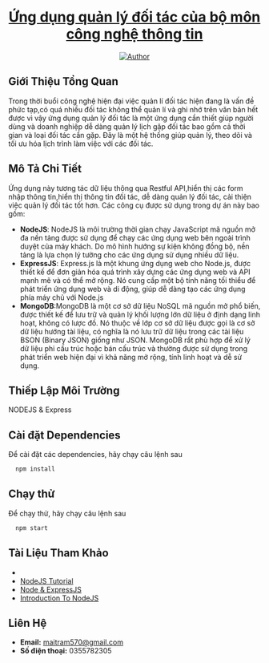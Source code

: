 <h1 align="center"><a href="https://github.com/TramMai01/csn-da21tta-tramngocmai-quanlydoitac-nodejs">Ứng dụng quản lý đối tác của bộ môn công nghệ thông tin</a></h1>
<p align="center">
    <a href="https://github.com/TramMai01"><img src="https://img.shields.io/badge/Author-TramNgocMai-organ
" alt="Author"></a>

## Giới Thiệu Tổng Quan
Trong thời buổi công nghệ hiện đại việc quản lí đối tác hiện đang là vấn đề phức tạp,có quá nhiều đối tác không thể quản lí và ghi nhớ trên văn bản hết được vì vậy ứng dụng quản lý đối tác là một ứng dụng cần thiết giúp người dùng và doanh nghiệp dễ dàng quản lý lịch gặp đối tác bao gồm cả thời gian và loại đối tác cần gặp. Đây là một hệ thống giúp quản lý, theo dõi và tối ưu hóa lịch trình làm việc với các đối tác.
## Mô Tả Chi Tiết
Ứng dụng này tương tác dữ liệu thông qua Restful API,hiển thị các form nhập thông tin,hiển thị thông tin đối tác, dễ dàng quản lý đối tác, cải thiện việc quản lý đối tác tốt hơn.
Các công cụ được sử dụng trong dự án này bao gồm:  
- **NodeJS**: NodeJS là môi trường thời gian chạy JavaScript mã nguồn mở đa nền tảng được sử dụng để chạy các ứng dụng web bên ngoài trình duyệt của máy khách. Do mô hình hướng sự kiện không đồng bộ, nền tảng là lựa chọn lý tưởng cho các ứng dụng sử dụng nhiều dữ liệu.
- **ExpressJS**: Express.js là một khung ứng dụng web cho Node.js, được thiết kế để đơn giản hóa quá trình xây dựng các ứng dụng web và API mạnh mẽ và có thể mở rộng. Nó cung cấp một bộ tính năng tối thiểu để phát triển ứng dụng web và di động, giúp dễ dàng tạo các ứng dụng phía máy chủ với Node.js
- **MongoDB**:MongoDB là một cơ sở dữ liệu NoSQL mã nguồn mở phổ biến, được thiết kế để lưu trữ và quản lý khối lượng lớn dữ liệu ở định dạng linh hoạt, không có lược đồ. Nó thuộc về lớp cơ sở dữ liệu được gọi là cơ sở dữ liệu hướng tài liệu, có nghĩa là nó lưu trữ dữ liệu trong các tài liệu BSON (Binary JSON) giống như JSON. MongoDB rất phù hợp để xử lý dữ liệu phi cấu trúc hoặc bán cấu trúc và thường được sử dụng trong phát triển web hiện đại vì khả năng mở rộng, tính linh hoạt và dễ sử dụng.


## Thiếp Lập Môi Trường

NODEJS & Express

## Cài đặt Dependencies

Để cài đặt các dependencies, hãy chạy câu lệnh sau

```bash
  npm install
```
## Chạy thử

Để chạy thử, hãy chạy câu lệnh sau

```bash
  npm start
```
## Tài Liệu Tham Khảo
- 
- [NodeJS Tutorial](https://www.w3schools.com/nodejs/)
- [Node & ExpressJS](https://fullstack.edu.vn/courses/nodejs)
- [Introduction To NodeJS](https://nodejs.org/en/learn/getting-started/introduction-to-nodejs)
## Liên Hệ
- **Email:** maitram570@gmail.com
- **Số điện thoại:** 0355782305
